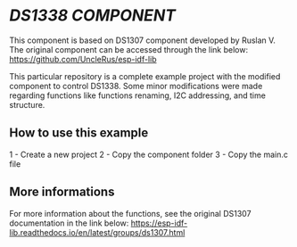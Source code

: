 # _DS1338 COMPONENT_
This component is based on DS1307 component developed by Ruslan V.
The original component can be accessed through the link below:
	https://github.com/UncleRus/esp-idf-lib
	
This particular repository is a complete example project with the modified component to control DS1338.
Some minor modifications were made regarding functions like functions renaming, I2C addressing, and time structure.

## How to use this example

1 - Create a new project
2 - Copy the component folder
3 - Copy the main.c file

## More informations

For more information about the functions, see the original DS1307 documentation in the link below:
	https://esp-idf-lib.readthedocs.io/en/latest/groups/ds1307.html

